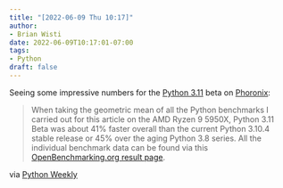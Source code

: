 ```yaml
---
title: "[2022-06-09 Thu 10:17]"
author:
- Brian Wisti
date: 2022-06-09T10:17:01-07:00
tags:
- Python
draft: false
---
```


Seeing some impressive numbers for the [Python 3.11][py-311] beta on
[Phoronix][phoronix]:

[py-311]: https://docs.python.org/3.11/whatsnew/3.11.html
[phoronix]: https://www.phoronix.com/scan.php?page=article&item=python-311-benchmarks&num=1

> When taking the geometric mean of all the Python benchmarks I carried out for
> this article on the AMD Ryzen 9 5950X, Python 3.11 Beta was about 41% faster
> overall than the current Python 3.10.4 stable release or 45% over the aging
> Python 3.8 series. All the individual benchmark data can be found via this
> [OpenBenchmarking.org result page][ob].

[ob]: https://openbenchmarking.org/result/2205310-PTS-PYTHON3127

via [Python Weekly][pw]

[pw]: https://www.pythonweekly.com
